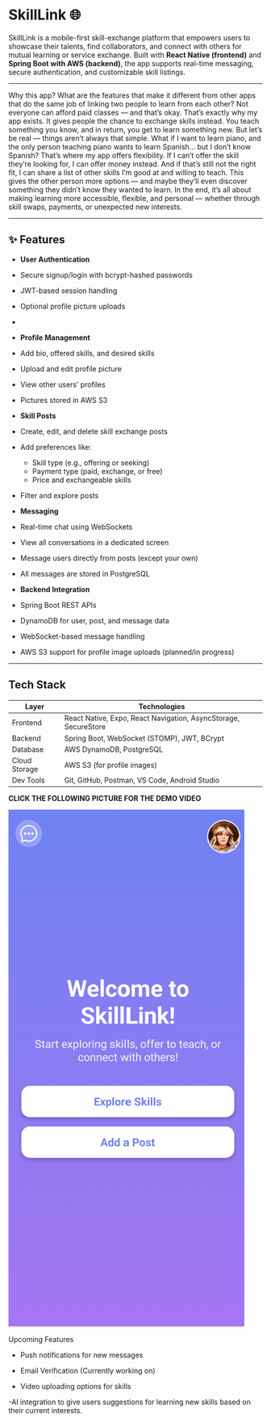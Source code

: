 # SkillLink 🌐

SkillLink is a mobile-first skill-exchange platform that empowers users to showcase their talents, find collaborators, and connect with others for mutual learning or service exchange. Built with **React Native (frontend)** and **Spring Boot with AWS (backend)**, the app supports real-time messaging, secure authentication, and customizable skill listings.

---
Why this app? What are the features that make it different from other apps that do the same job of linking two people to learn from each other?
Not everyone can afford paid classes — and that’s okay. That’s exactly why my app exists. It gives people the chance to exchange skills instead. You teach something you know, and in return, you get to learn something new. But let’s be real — things aren’t always that simple. What if I want to learn piano, and the only person teaching piano wants to learn Spanish… but I don’t know Spanish? That’s where my app offers flexibility. If I can’t offer the skill they’re looking for, I can offer money instead. And if that’s still not the right fit, I can share a list of other skills I’m good at and willing to teach. This gives the other person more options — and maybe they’ll even discover something they didn’t know they wanted to learn. In the end, it’s all about making learning more accessible, flexible, and personal — whether through skill swaps, payments, or unexpected new interests.

---
## ✨ Features

-  **User Authentication**
  - Secure signup/login with bcrypt-hashed passwords
  - JWT-based session handling
  - Optional profile picture uploads
  - 

-  **Profile Management**
  - Add bio, offered skills, and desired skills
  - Upload and edit profile picture
  - View other users’ profiles
  - Pictures stored in AWS S3

-  **Skill Posts**
  - Create, edit, and delete skill exchange posts
  - Add preferences like:
    - Skill type (e.g., offering or seeking)
    - Payment type (paid, exchange, or free)
    - Price and exchangeable skills
  - Filter and explore posts

-  **Messaging**
  - Real-time chat using WebSockets
  - View all conversations in a dedicated screen
  - Message users directly from posts (except your own)
  - All messages are stored in PostgreSQL

-  **Backend Integration**
  - Spring Boot REST APIs
  - DynamoDB for user, post, and message data
  - WebSocket-based message handling
  - AWS S3 support for profile image uploads (planned/in progress)

---

##  Tech Stack

| Layer        | Technologies                                                    | 
|--------------|-----------------------------------------------------------------|
| Frontend     | React Native, Expo, React Navigation, AsyncStorage, SecureStore |
| Backend      | Spring Boot, WebSocket (STOMP), JWT, BCrypt                     |
| Database     | AWS DynamoDB, PostgreSQL                                        |
| Cloud Storage| AWS S3 (for profile images)                                     |
| Dev Tools    | Git, GitHub, Postman, VS Code, Android Studio                   |

**CLICK THE FOLLOWING PICTURE FOR THE DEMO VIDEO**

[![Watch the demo](DemoPic.png)](https://drive.google.com/file/d/1vJofN8zcPZOiF8oIffu0-snSzbEJfZot/view?usp=drive_link)


Upcoming Features
- Push notifications for new messages

- Email Verification (Currently working on)

- Video uploading options for skills

-AI integration to give users suggestions for learning new skills based on their current interests.

